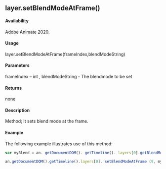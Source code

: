 ## layer.setBlendModeAtFrame()

#### Availability

Adobe Animate 2020.

#### Usage

layer.setBlendModeAtFrame(frameIndex,blendModeString)	

#### Parameters

frameIndex – int , blendModeString - The blendmode to be set

#### Returns

none

#### Description

Method; It sets blend mode at the frame.

#### Example

The following example illustrates use of this method:


```javascript
var myBlend = an. getDocumentDOM(). getTimeline(). layers[0].getBlendModeAtFrame (0);

an.getDocumentDOM().getTimeline().layers[0]. setBlendModeAtFrame (9, myBlend);
```